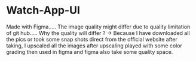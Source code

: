 # Watch-App-UI
Made with Figma.....
The image quality might differ due to quality limitation of git hub.....
Why the quality will differ ? -> Because I have downloaded all the pics or took some snap shots direct from the official website after taking, I upscaled all the images after upscaling played with some color grading then used in figma and figma also take some quality space.
